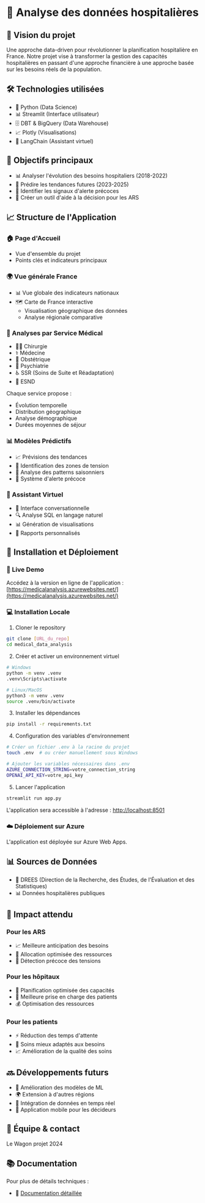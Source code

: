 # 🏥 Analyse des données hospitalières

## 🎯 Vision du projet
Une approche data-driven pour révolutionner la planification hospitalière en France. Notre projet vise à transformer la gestion des capacités hospitalières en passant d'une approche financière à une approche basée sur les besoins réels de la population.

## 🛠️ Technologies utilisées
- 🐍 Python (Data Science)
- 📊 Streamlit (Interface utilisateur)
- 🗄️ DBT & BigQuery (Data Warehouse)
- 📈 Plotly (Visualisations)
- 🤖 LangChain (Assistant virtuel)

## 🎯 Objectifs principaux
- 📊 Analyser l'évolution des besoins hospitaliers (2018-2022)
- 🔮 Prédire les tendances futures (2023-2025)
- 🚨 Identifier les signaux d'alerte précoces
- 🎯 Créer un outil d'aide à la décision pour les ARS


## 📈 Structure de l'Application

### 🏠 Page d'Accueil
- Vue d'ensemble du projet
- Points clés et indicateurs principaux

### 🌍 Vue générale France
- 📊 Vue globale des indicateurs nationaux
- 🗺️ Carte de France interactive
  - Visualisation géographique des données
  - Analyse régionale comparative

### 🏥 Analyses par Service Médical
- 👨‍⚕️ Chirurgie
- ⚕️ Médecine
- 👶 Obstétrique
- 🧠 Psychiatrie
- ♿ SSR (Soins de Suite et Réadaptation)
- 🏥 ESND

Chaque service propose :
- Évolution temporelle
- Distribution géographique
- Analyse démographique
- Durées moyennes de séjour

### 📊 Modèles Prédictifs
- 📈 Prévisions des tendances
- 🎯 Identification des zones de tension
- 🔄 Analyse des patterns saisonniers
- 🚨 Système d'alerte précoce

### 🤖 Assistant Virtuel
- 💬 Interface conversationnelle
- 🔍 Analyse SQL en langage naturel
- 📊 Génération de visualisations
- 📝 Rapports personnalisés


## 🔧 Installation et Déploiement

### 🚀 Live Demo
Accédez à la version en ligne de l'application :
[https://medicalanalysis.azurewebsites.net/](https://medicalanalysis.azurewebsites.net/)

### 💻 Installation Locale

1. Cloner le repository
```bash
git clone [URL_du_repo]
cd medical_data_analysis
```

2. Créer et activer un environnement virtuel
```bash
# Windows
python -m venv .venv
.venv\Scripts\activate

# Linux/MacOS
python3 -m venv .venv
source .venv/bin/activate
```

3. Installer les dépendances
```bash
pip install -r requirements.txt
```

4. Configuration des variables d'environnement
```bash
# Créer un fichier .env à la racine du projet
touch .env  # ou créer manuellement sous Windows

# Ajouter les variables nécessaires dans .env
AZURE_CONNECTION_STRING=votre_connection_string
OPENAI_API_KEY=votre_api_key
```

5. Lancer l'application
```bash
streamlit run app.py
```

L'application sera accessible à l'adresse : [http://localhost:8501](http://localhost:8501)

### ☁️ Déploiement sur Azure

L'application est déployée sur Azure Web Apps.

## 📊 Sources de Données
- 🏥 DREES (Direction de la Recherche, des Études, de l'Évaluation et des Statistiques)
- 📊 Données hospitalières publiques

## 🎯 Impact attendu

### Pour les ARS
- 📈 Meilleure anticipation des besoins
- 🎯 Allocation optimisée des ressources
- 🚨 Détection précoce des tensions

### Pour les hôpitaux
- 🏥 Planification optimisée des capacités
- 👥 Meilleure prise en charge des patients
- 💰 Optimisation des ressources

### Pour les patients
- ⚡ Réduction des temps d'attente
- 🎯 Soins mieux adaptés aux besoins
- 📈 Amélioration de la qualité des soins

## 🔜 Développements futurs
- 🤖 Amélioration des modèles de ML
- 🌍 Extension à d'autres régions
- 🔄 Intégration de données en temps réel
- 📱 Application mobile pour les décideurs

## 👥 Équipe & contact
Le Wagon projet 2024

## 📚 Documentation
Pour plus de détails techniques :
- 📝 [Documentation détaillée](documentation.md)
